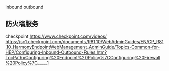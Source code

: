 
inbound
outbound

## 防火墙服务
checkpoint
https://www.checkpoint.com/videos/
https://sc1.checkpoint.com/documents/R81.10/WebAdminGuides/EN/CP_R81.10_HarmonyEndpointWebManagement_AdminGuide/Topics-Common-for-HEP/Configuring-Inbound-Outbound-Rules.htm?TocPath=Configuring%20Endpoint%20Policy%7CConfiguring%20Firewall%20Policy%7C_____1